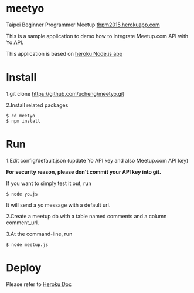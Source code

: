 # meetyo

Taipei Beginner Programmer Meetup [tbpm2015.herokuapp.com](http://tbpm2015.herokuapp.com)  

This is a sample application to demo how to integrate Meetup.com API with Yo API.

This application is based on [heroku Node.js app](https://github.com/heroku/node-js-getting-started.git)

# Install
1.git clone https://github.com/ucheng/meetyo.git  

2.Install related packages  
```
$ cd meetyo  
$ npm install  
```

# Run
1.Edit config/default.json  (update Yo API key and also Meetup.com API key)  

**For security reason, please don't commit your API key into git.**  

If you want to simply test it out, run  
```
$ node yo.js
```
It will send a yo message with a default url.  

2.Create a meetup db with a table named comments and a column comment_url.  

3.At the command-line, run  
```
$ node meetup.js
```

# Deploy
Please refer to [Heroku Doc](https://devcenter.heroku.com/articles/getting-started-with-nodejs#introduction)
